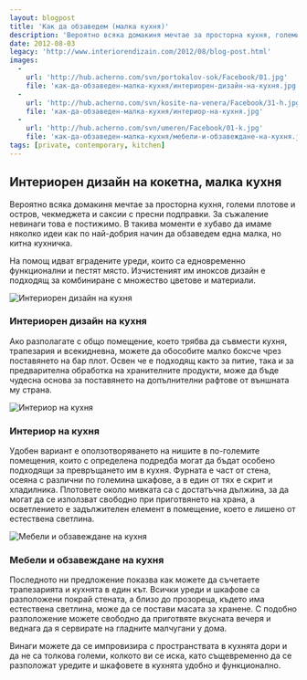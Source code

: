 ```yaml
---
layout: blogpost
title: 'Как да обзаведем (малка кухня)'
description: 'Вероятно всяка домакиня мечтае за просторна кухня, големи плотове и остров, чекмеджета и саксии с пресни подправки. За съжаление невинаги това е постижимо. В такива моменти е хубаво да имаме няколко идеи как по най-добрия начин да обзаведем една малка, но китна кухничка.'
date: 2012-08-03
legacy: 'http://www.interiorendizain.com/2012/08/blog-post.html'
images:
  -
    url: 'http://hub.acherno.com/svn/portokalov-sok/Facebook/01.jpg'
    file: 'как-да-обзаведен-малка-кухня/интериорен-дизайн-на-кухня.jpg'
  -
    url: 'http://hub.acherno.com/svn/kosite-na-venera/Facebook/31-h.jpg'
    file: 'как-да-обзаведен-малка-кухня/интериор-на-кухня.jpg'
  -
    url: 'http://hub.acherno.com/svn/umeren/Facebook/01-k.jpg'
    file: 'как-да-обзаведен-малка-кухня/мебели-и-обзавеждане-на-кухня.jpg'
tags: [private, contemporary, kitchen]
---
```

## **Интериорен дизайн** на кокетна, **малка кухня**
Вероятно всяка домакиня мечтае за просторна кухня, големи плотове и остров, чекмеджета и саксии с пресни подправки. За съжаление невинаги това е постижимо. В такива моменти е хубаво да имаме няколко идеи как по най-добрия начин да обзаведем една малка, но китна кухничка.

На помощ идват вградените уреди, които са едновременно функционални и пестят място. Изчистеният им иноксов дизайн е подходящ за комбиниране с множество цветове и материали.

![Интериорен дизайн на кухня](как-да-обзаведен-малка-кухня/интериорен-дизайн-на-кухня.jpg)
### Интериорен дизайн на **кухня**

Ако разполагате с общо помещение, което трябва да съвмести кухня, трапезария и всекидневна, можете да обособите малко боксче чрез поставянето на бар плот. Освен че е подходящ както за питие, така и за предварителна обработка на хранителните продукти, може да бъде чудесна основа за поставянето на допълнителни рафтове от външната му страна.

![Интериор на кухня](как-да-обзаведен-малка-кухня/интериор-на-кухня.jpg)
### Интериор на **кухня**

Удобен вариант е оползотворяването на нишите в по-големите помещения, които с определена подредба могат да бъдат особено подходящи за превръщането им в кухня. Фурната е част от стена, осеяна с различни по големина шкафове, а в един от тях е скрит и хладилника. Плотовете около мивката са с достатъчна дължина, за да могат да се използват свободно при приготвянето на храна, а осветлението е задължителен елемент в помещение, което е лишено от естествена светлина.

![Мебели и обзавеждане на кухня](как-да-обзаведен-малка-кухня/мебели-и-обзавеждане-на-кухня.jpg)
### Мебели и обзавеждане на **кухня**

Последното ни предложение показва как можете да съчетаете трапезарията и кухнята в един кът. Всички уреди и шкафове са разположени покрай стената, а близо до прозореца, където има естествена светлина, може да се постави масата за хранене. С подобно разположение можете свободно да приготвяте вкусната вечеря и веднага да я сервирате на гладните малчугани у дома.

Винаги можете да се импровизира с пространствата в кухнята дори и да не са толкова големи, колкото ви се иска, като същевременно да се разположат уредите и шкафовете в кухнята удобно и функционално.